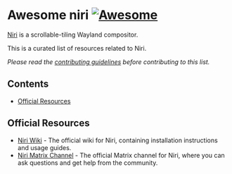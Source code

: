 <!--lint disable awesome-heading-->
# Awesome niri [![Awesome](https://awesome.re/badge-flat.svg)](https://awesome.re)

[Niri](https://github.com/YaLTeR/niri) is a scrollable-tiling Wayland compositor.

This is a curated list of resources related to Niri.

_Please read the [contributing guidelines](CONTRIBUTING.md) before contributing to this list._

## Contents
- [Official Resources](#official-resources)

## Official Resources
- [Niri Wiki](https://github.com/YaLTeR/niri/wiki/Getting-Started) - The official wiki for Niri, containing installation instructions and usage guides.
- [Niri Matrix Channel](https://matrix.to/#/#niri:matrix.org) - The official Matrix channel for Niri, where you can ask questions and get help from the community.
